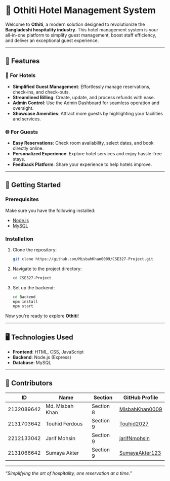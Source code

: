 # 🏨 **Othiti Hotel Management System**  

Welcome to **Othiti**, a modern solution designed to revolutionize the **Bangladeshi hospitality industry**. This hotel management system is your all-in-one platform to simplify guest management, boost staff efficiency, and deliver an exceptional guest experience.  

---

## 🌟 **Features**  
### 🏢 **For Hotels**  
- **Simplified Guest Management**: Effortlessly manage reservations, check-ins, and check-outs.  
- **Streamlined Billing**: Create, update, and process refunds with ease.  
- **Admin Control**: Use the Admin Dashboard for seamless operation and oversight.  
- **Showcase Amenities**: Attract more guests by highlighting your facilities and services.  

### 🌐 **For Guests**  
- **Easy Reservations**: Check room availability, select dates, and book directly online.  
- **Personalized Experience**: Explore hotel services and enjoy hassle-free stays.  
- **Feedback Platform**: Share your experience to help hotels improve.  

---

## 🚀 **Getting Started**  
### **Prerequisites**  
Make sure you have the following installed:  
- [Node.js](https://nodejs.org/)  
- [MySQL](https://www.mysql.com/)  

### **Installation**  
1. Clone the repository:  
   ```bash  
   git clone https://github.com/MisbahKhan0009/CSE327-Project.git  
   ```  
2. Navigate to the project directory:  
   ```bash  
   cd CSE327-Project  
   ```  
3. Set up the backend:  
   ```bash  
   cd Backend  
   npm install  
   npm start  
   ```  

Now you're ready to explore **Othiti**!  

---

## 🖥️ **Technologies Used**  
- **Frontend**: HTML, CSS, JavaScript  
- **Backend**: Node.js (Express)  
- **Database**: MySQL  

---

## 👥 **Contributors**  

| ID           | Name              | Section  | GitHub Profile                           |  
|--------------|-------------------|----------|------------------------------------------|  
| 2132089642   | Md. Misbah Khan   | Section 8| [MisbahKhan0009](https://github.com/MisbahKhan0009) |  
| 2131703642   | Touhid Ferdous    | Section 9| [Touhid2027](https://github.com/Touhid2027)       |  
| 2212133042   | Jarif Mohsin      | Section 9| [jarifNmohsin](https://github.com/jarifNmohsin)   |  
| 2131066642   | Sumaya Akter      | Section 9| [SumayaAkter123](https://github.com/SumayaAkter123) |  

---  
_“Simplifying the art of hospitality, one reservation at a time.”_  